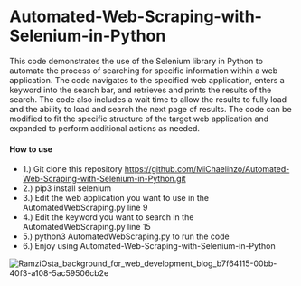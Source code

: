 # Automated-Web-Scraping-with-Selenium-in-Python
This code demonstrates the use of the Selenium library in Python to automate the process of searching for specific information within a web application. The code navigates to the specified web application, enters a keyword into the search bar, and retrieves and prints the results of the search. The code also includes a wait time to allow the results to fully load and the ability to load and search the next page of results. The code can be modified to fit the specific structure of the target web application and expanded to perform additional actions as needed.

#### How to use
- 1.) Git clone this repository https://github.com/MiChaelinzo/Automated-Web-Scraping-with-Selenium-in-Python.git
- 2.) pip3 install selenium
- 3.) Edit the web application you want to use in the AutomatedWebScraping.py line 9
- 4.) Edit the keyword you want to search in the AutomatedWebScraping.py line 15
- 5.) python3 AutomatedWebScraping.py to run the code 
- 6.) Enjoy using Automated-Web-Scraping-with-Selenium-in-Python

![RamziOsta_background_for_web_development_blog_b7f64115-00bb-40f3-a108-5ac59506cb2e](https://user-images.githubusercontent.com/68110223/217234915-77940c56-6668-4985-9076-95de754207a1.png)
